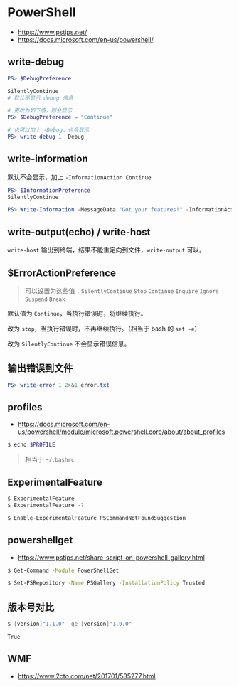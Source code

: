 # PowerShell

* https://www.pstips.net/
* https://docs.microsoft.com/en-us/powershell/

## write-debug

```powershell
PS> $DebugPreference

SilentlyContinue
# 默认不显示 debug 信息

# 更改为如下值，则会显示
PS> $DebugPreference = "Continue"

# 也可以加上 -Debug，也会显示
PS> write-debug 1 -Debug
```

## write-information

默认不会显示，加上 `-InformationAction Continue`

```powershell
PS> $InformationPreference
SilentlyContinue

PS> Write-Information -MessageData "Got your features!" -InformationAction Continue
```

## write-output(echo) / write-host

`write-host` 输出到终端，结果不能重定向到文件，`write-output` 可以。

## $ErrorActionPreference

> 可以设置为这些值：`SilentlyContinue` `Stop` `Continue` `Inquire` `Ignore` `Suspend` `Break`

默认值为 `Continue`，当执行错误时，将继续执行。

改为 `stop`，当执行错误时，不再继续执行。（相当于 bash 的 `set -e`）

改为 `SilentlyContinue` 不会显示错误信息。

## 输出错误到文件

```powershell
PS> write-error 1 2>&1 error.txt
```

## profiles

* https://docs.microsoft.com/en-us/powershell/module/microsoft.powershell.core/about/about_profiles

```bash
$ echo $PROFILE
```

> 相当于 `~/.bashrc`

## ExperimentalFeature

```powershell
$ ExperimentalFeature
$ ExperimentalFeature -?

$ Enable-ExperimentalFeature PSCommandNotFoundSuggestion
```

## powershellget

* https://www.pstips.net/share-script-on-powershell-gallery.html

```bash
$ Get-Command -Module PowerShellGet

$ Set-PSRepository -Name PSGallery -InstallationPolicy Trusted
```

## 版本号对比

```powershell
$ [version]"1.1.0" -ge [version]"1.0.0"

True
```

## WMF

* https://www.2cto.com/net/201701/585277.html
